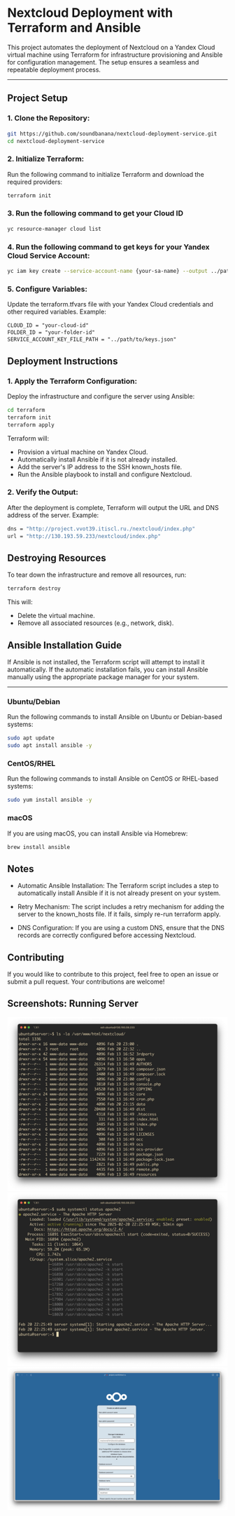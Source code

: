 # Nextcloud Deployment with Terraform and Ansible

This project automates the deployment of Nextcloud on a Yandex Cloud virtual machine using Terraform for infrastructure provisioning and Ansible for configuration management. The setup ensures a seamless and repeatable deployment process.

---

## Project Setup
### 1. Clone the Repository:
```bash
git https://github.com/soundbanana/nextcloud-deployment-service.git
cd nextcloud-deployment-service
```

### 2. Initialize Terraform:
Run the following command to initialize Terraform and download the required providers:
```bash
terraform init
```

### 3. Run the following command to get your Cloud ID
```bash
yc resource-manager cloud list
```

### 4. Run the following command to get keys for your Yandex Cloud Service Account:
```bash
yc iam key create --service-account-name {your-sa-name} --output ../path/to/keys.json

```

### 5. Configure Variables:
Update the terraform.tfvars file with your Yandex Cloud credentials and other required variables. Example:
```hcl
CLOUD_ID = "your-cloud-id"
FOLDER_ID = "your-folder-id"
SERVICE_ACCOUNT_KEY_FILE_PATH = "../path/to/keys.json"
```

## Deployment Instructions
### 1. Apply the Terraform Configuration:
Deploy the infrastructure and configure the server using Ansible:
```bash
cd terraform
terraform init
terraform apply
```
Terraform will:
- Provision a virtual machine on Yandex Cloud.
- Automatically install Ansible if it is not already installed.
- Add the server's IP address to the SSH known_hosts file.
- Run the Ansible playbook to install and configure Nextcloud.

### 2. Verify the Output:
After the deployment is complete, Terraform will output the URL and DNS address of the server. Example:
```bash
dns = "http://project.vvot39.itiscl.ru./nextcloud/index.php"
url = "http://130.193.59.233/nextcloud/index.php"
```

## Destroying Resources
To tear down the infrastructure and remove all resources, run:
```bash
terraform destroy
```

This will:
- Delete the virtual machine.
- Remove all associated resources (e.g., network, disk).

## Ansible Installation Guide

If Ansible is not installed, the Terraform script will attempt to install it automatically. If the automatic installation fails, you can install Ansible manually using the appropriate package manager for your system.

---

### **Ubuntu/Debian**

Run the following commands to install Ansible on Ubuntu or Debian-based systems:

```bash
sudo apt update
sudo apt install ansible -y
```

### **CentOS/RHEL**

Run the following commands to install Ansible on CentOS or RHEL-based systems:

```bash
sudo yum install ansible -y
```

### **macOS**

If you are using macOS, you can install Ansible via Homebrew:

```bash
brew install ansible
```

## Notes
- Automatic Ansible Installation: The Terraform script includes a step to automatically install Ansible if it is not already present on your system.

- Retry Mechanism: The script includes a retry mechanism for adding the server to the known_hosts file. If it fails, simply re-run terraform apply.

- DNS Configuration: If you are using a custom DNS, ensure that the DNS records are correctly configured before accessing Nextcloud.

## Contributing
If you would like to contribute to this project, feel free to open an issue or submit a pull request. Your contributions are welcome!

## Screenshots: Running Server
![](/screenshots/nextcloud-configs.jpg)
![](/screenshots/apache-status.jpg)
![](/screenshots/running-server.jpg)
